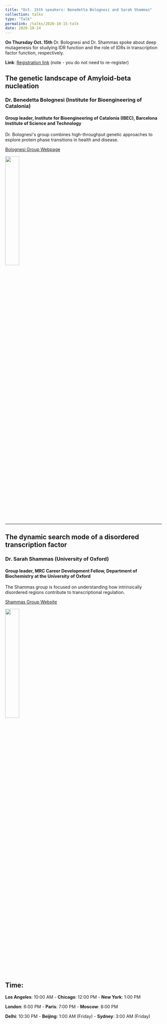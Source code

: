 ```yaml
---
title: "Oct. 15th speakers: Benedetta Bolognesi and Sarah Shammas"
collection: talks
type: "Talk"
permalink: /talks/2020-10-15-talk
date: 2020-10-14
---
```


**On Thursday Oct. 15th** Dr. Bolognesi and Dr. Shammas spoke  about deep mutagenesis for studying IDR function and the role of IDRs in transcription factor function, respectively.


**Link**: [Registration link](https://forms.gle/eGgFFj7Tx3wAB2qh9) (note - you do not need to re-register)


## The genetic landscape of Amyloid-beta nucleation

### Dr. Benedetta Bolognesi (Institute for Bioengineering of Catalonia)

#### Group leader, Institute for Bioengineering of Catalonia (IBEC), Barcelona Institute of Science and Technology
Dr. Bolognesi's group combines high-throughput genetic approaches to explore protein phase transitions in health and disease.

[Bolognesi Group Webpage](https://www.ibecbarcelona.eu/protein-phase-transitions-in-health-and-disease/)

<img src="{{site.baseurl}}/images/speakers/2020/bbolognesi.jpg" width="30%">

---


## The dynamic search mode of a disordered transcription factor

### Dr. Sarah Shammas (University of Oxford)


#### Group leader, MRC Career Development Fellow, Department of Biochemistry at the University of Oxford
The Shammas group is focused on understanding how intrinsically disordered regions contribute to transcriptional regulation.

[Shammas Group Website](http://www.shammaslab.com/)

<img src="{{site.baseurl}}/images/speakers/2020/shammas.jpg" width="30%">


## Time:
**Los Angeles**: 10:00 AM - **Chicago**: 12:00 PM  - **New York**: 1:00 PM 

**London**: 6:00 PM - **Paris**: 7:00 PM - **Moscow**: 8:00 PM 

**Delhi**: 10:30 PM - **Beijing**: 1:00 AM (Friday)  - **Sydney**: 3:00 AM (Friday)




